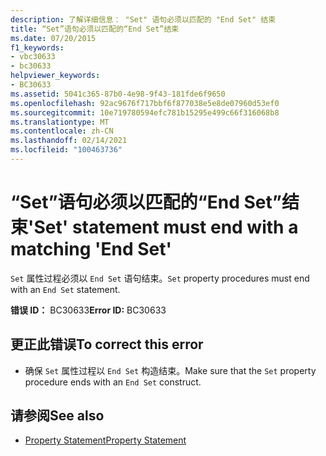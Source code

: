 ```yaml
---
description: 了解详细信息： "Set" 语句必须以匹配的 "End Set" 结束
title: “Set”语句必须以匹配的“End Set”结束
ms.date: 07/20/2015
f1_keywords:
- vbc30633
- bc30633
helpviewer_keywords:
- BC30633
ms.assetid: 5041c365-87b0-4e98-9f43-181fde6f9650
ms.openlocfilehash: 92ac9676f717bbf6f877038e5e8de07960d53ef0
ms.sourcegitcommit: 10e719780594efc781b15295e499c66f316068b8
ms.translationtype: MT
ms.contentlocale: zh-CN
ms.lasthandoff: 02/14/2021
ms.locfileid: "100463736"
---
```

# <a name="set-statement-must-end-with-a-matching-end-set"></a><span data-ttu-id="53461-103">“Set”语句必须以匹配的“End Set”结束</span><span class="sxs-lookup"><span data-stu-id="53461-103">'Set' statement must end with a matching 'End Set'</span></span>

<span data-ttu-id="53461-104">`Set` 属性过程必须以 `End Set` 语句结束。</span><span class="sxs-lookup"><span data-stu-id="53461-104">`Set` property procedures must end with an `End Set` statement.</span></span>  
  
 <span data-ttu-id="53461-105">**错误 ID：** BC30633</span><span class="sxs-lookup"><span data-stu-id="53461-105">**Error ID:** BC30633</span></span>  
  
## <a name="to-correct-this-error"></a><span data-ttu-id="53461-106">更正此错误</span><span class="sxs-lookup"><span data-stu-id="53461-106">To correct this error</span></span>  
  
- <span data-ttu-id="53461-107">确保 `Set` 属性过程以 `End Set` 构造结束。</span><span class="sxs-lookup"><span data-stu-id="53461-107">Make sure that the `Set` property procedure ends with an `End Set` construct.</span></span>  
  
## <a name="see-also"></a><span data-ttu-id="53461-108">请参阅</span><span class="sxs-lookup"><span data-stu-id="53461-108">See also</span></span>

- [<span data-ttu-id="53461-109">Property Statement</span><span class="sxs-lookup"><span data-stu-id="53461-109">Property Statement</span></span>](../language-reference/statements/property-statement.md)
